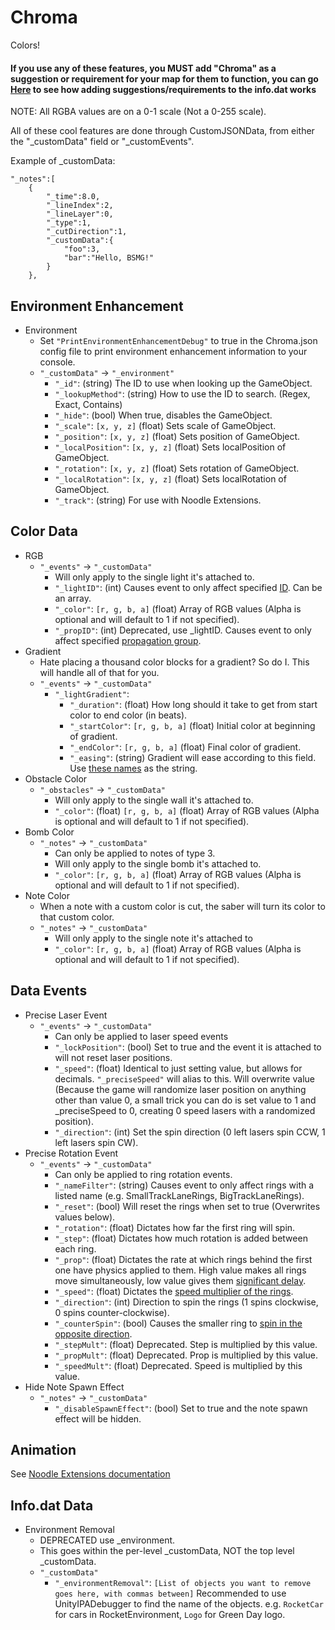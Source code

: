 # Chroma

Colors!

#### If you use any of these features, you MUST add "Chroma" as a suggestion or requirement for your map for them to function, you can go [Here](https://github.com/Kylemc1413/SongCore/blob/master/README.md) to see how adding suggestions/requirements to the info.dat works

NOTE: All RGBA values are on a 0-1 scale (Not a 0-255 scale).

All of these cool features are done through CustomJSONData, from either the "_customData" field or "_customEvents".

Example of _customData:

    "_notes":[
        {
            "_time":8.0,
            "_lineIndex":2,
            "_lineLayer":0,
            "_type":1,
            "_cutDirection":1,
            "_customData":{
                "foo":3,
                "bar":"Hello, BSMG!"
            }
        },

## Environment Enhancement
* Environment
  * Set `"PrintEnvironmentEnhancementDebug"` to true in the Chroma.json config file to print environment enhancement information to your console.
  *  `"_customData"` -> `"_environment"`
     *  `"_id"`: (string) The ID to use when looking up the GameObject.
     *  `"_lookupMethod"`: (string) How to use the ID to search. (Regex, Exact, Contains)
     *  `"_hide"`: (bool) When true, disables the GameObject.
     *  `"_scale"`: `[x, y, z]` (float) Sets scale of GameObject.
     *  `"_position"`: `[x, y, z]` (float) Sets position of GameObject.
     *  `"_localPosition"`: `[x, y, z]` (float) Sets localPosition of GameObject.
     *  `"_rotation"`: `[x, y, z]` (float) Sets rotation of GameObject.
     *  `"_localRotation"`: `[x, y, z]` (float) Sets localRotation of GameObject.
     *  `"_track"`: (string) For use with Noodle Extensions.

## Color Data
* RGB
  * `"_events"` -> `"_customData"`
    * Will only apply to the single light it's attached to.
    * `"_lightID"`: (int) Causes event to only affect specified [ID](https://streamable.com/dhs31). Can be an array.
    * `"_color"`: `[r, g, b, a]` (float) Array of RGB values (Alpha is optional and will default to 1 if not specified).
    * `"_propID"`: (int) Deprecated, use _lightID. Causes event to only affect specified [propagation group](https://streamable.com/byyda).
* Gradient
  * Hate placing a thousand color blocks for a gradient? So do I. This will handle all of that for you.
  * `"_events"` -> `"_customData"`
    * `"_lightGradient"`:
      * `"_duration"`: (float) How long should it take to get from start color to end color (in beats).
      * `"_startColor"`: `[r, g, b, a]` (float) Initial color at beginning of gradient.
      * `"_endColor"`: `[r, g, b, a]` (float) Final color of gradient.
      * `"_easing"`: (string) Gradient will ease according to this field. Use [these names](https://easings.net/en) as the string.
* Obstacle Color
  * `"_obstacles"` -> `"_customData"`
    * Will only apply to the single wall it's attached to.
    * `"_color"`: (float) `[r, g, b, a]` (float) Array of RGB values (Alpha is optional and will default to 1 if not specified).
* Bomb Color
  * `"_notes"` -> `"_customData"`
    * Can only be applied to notes of type 3.
    * Will only apply to the single bomb it's attached to.
    * `"_color"`: `[r, g, b, a]` (float) Array of RGB values (Alpha is optional and will default to 1 if not specified).
* Note Color
  * When a note with a custom color is cut, the saber will turn its color to that custom color.
  * `"_notes"` -> `"_customData"`
    * Will only apply to the single note it's attached to
    * `"_color"`: `[r, g, b, a]` (float) Array of RGB values (Alpha is optional and will default to 1 if not specified).
  
## Data Events
* Precise Laser Event
  * `"_events"` -> `"_customData"`
    * Can only be applied to laser speed events
    * `"_lockPosition"`: (bool) Set to true and the event it is attached to will not reset laser positions.
    * `"_speed"`: (float) Identical to just setting value, but allows for decimals. `"_preciseSpeed"` will alias to this. Will overwrite value (Because the game will randomize laser position on anything other than value 0, a small trick you can do is set value to 1 and _preciseSpeed to 0, creating 0 speed lasers with a randomized position).
    * `"_direction"`: (int) Set the spin direction (0 left lasers spin CCW, 1 left lasers spin CW).
* Precise Rotation Event
  * `"_events"` -> `"_customData"`
    * Can only be applied to ring rotation events.
    * `"_nameFilter"`: (string) Causes event to only affect rings with a listed name (e.g. SmallTrackLaneRings, BigTrackLaneRings).
    * `"_reset"`: (bool) Will reset the rings when set to true (Overwrites values below).
    * `"_rotation"`: (float) Dictates how far the first ring will spin.
    * `"_step"`: (float) Dictates how much rotation is added between each ring.
    * `"_prop"`: (float) Dictates the rate at which rings behind the first one have physics applied to them.  High value makes all rings move simultaneously, low value gives them [significant delay](https://streamable.com/vsdr9).
    * `"_speed"`: (float) Dictates the [speed multiplier of the rings](https://streamable.com/fxlse).
    * `"_direction"`: (int) Direction to spin the rings (1 spins clockwise, 0 spins counter-clockwise).
    * `"_counterSpin"`: (bool) Causes the smaller ring to [spin in the opposite direction](https://streamable.com/4duyy).
    * `"_stepMult"`: (float) Deprecated. Step is multiplied by this value.
    * `"_propMult"`: (float) Deprecated. Prop is multiplied by this value.
    * `"_speedMult"`: (float) Deprecated. Speed is multiplied by this value.
* Hide Note Spawn Effect
  * `"_notes"` -> `"_customData"`
    * `"_disableSpawnEffect"`: (bool) Set to true and the note spawn effect will be hidden.
    
## Animation
See [Noodle Extensions documentation](https://github.com/Aeroluna/NoodleExtensions/blob/master/Documentation/AnimationDocs.md#_color)

## Info.dat Data
* Environment Removal
  * DEPRECATED use _environment.
  * This goes within the per-level _customData, NOT the top level _customData.
  * `"_customData"`
    * `"_environmentRemoval"`: `[List of objects you want to remove goes here, with commas between]` Recommended to use UnityIPADebugger to find the name of the objects. e.g. `RocketCar` for cars in RocketEnvironment, `Logo` for Green Day logo.
